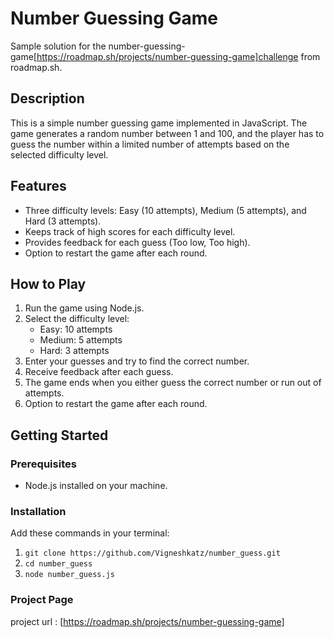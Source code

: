# Number Guessing Game

Sample solution for the number-guessing-game[https://roadmap.sh/projects/number-guessing-game]challenge from roadmap.sh.

## Description
This is a simple number guessing game implemented in JavaScript. The game generates a random number between 1 and 100, and the player has to guess the number within a limited number of attempts based on the selected difficulty level.

## Features
- Three difficulty levels: Easy (10 attempts), Medium (5 attempts), and Hard (3 attempts).
- Keeps track of high scores for each difficulty level.
- Provides feedback for each guess (Too low, Too high).
- Option to restart the game after each round.

## How to Play
1. Run the game using Node.js.
2. Select the difficulty level:
    - Easy: 10 attempts
    - Medium: 5 attempts
    - Hard: 3 attempts
3. Enter your guesses and try to find the correct number.
4. Receive feedback after each guess.
5. The game ends when you either guess the correct number or run out of attempts.
6. Option to restart the game after each round.

## Getting Started

### Prerequisites
- Node.js installed on your machine.

### Installation
Add these commands in your terminal:
1. `git clone https://github.com/Vigneshkatz/number_guess.git`
2. `cd number_guess`
3. `node number_guess.js`

### Project Page
project url :  [https://roadmap.sh/projects/number-guessing-game]